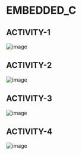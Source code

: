 # EMBEDDED_C
## ACTIVITY-1 
![image](https://user-images.githubusercontent.com/81227238/116774660-c0f65300-aa7b-11eb-9334-3c6cd6087f57.png)
## ACTIVITY-2
![image](https://user-images.githubusercontent.com/81227238/116774690-eb481080-aa7b-11eb-9615-ff4bfb5f2cf1.png)
## ACTIVITY-3
![image](https://user-images.githubusercontent.com/81227238/116774699-f9962c80-aa7b-11eb-8957-a9e78e9515dd.png)
## ACTIVITY-4
![image](https://user-images.githubusercontent.com/81227238/116774707-09157580-aa7c-11eb-901c-73a093d073c5.png)
